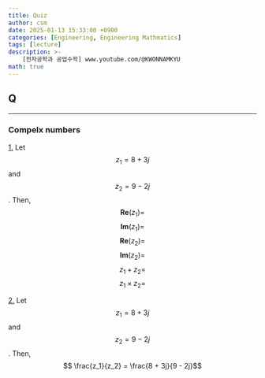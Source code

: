 ```yaml
---
title: Quiz
author: csm
date: 2025-01-13 15:33:00 +0900
categories: [Engineering, Engineering Mathmatics]
tags: [lecture]
description: >-
    [전자공학과 공업수학] www.youtube.com/@KWONNAMKYU
math: true
---
```


## Q
---
### Compelx numbers
<span id="q1"></span> [1.](#a1) Let $$z_1 = 8 + 3j$$ and $$z_2 = 9 - 2j$$. Then,    
$$\mathbf{Re}(z_1) = $$ 
$$\mathbf{Im}(z_1) = $$ 
$$\mathbf{Re}(z_2) = $$ 
$$\mathbf{Im}(z_2) = $$
$$z_1 + z_2 = $$
$$z_1 \times z_2 = $$   

<span id="q2"></span> [2.](#a2) Let $$z_1 = 8 + 3j$$ and $$z_2 = 9 - 2j$$. Then,   
$$ \frac{z_1}{z_2} = \frac{8 + 3j}{9 - 2j}$$    

